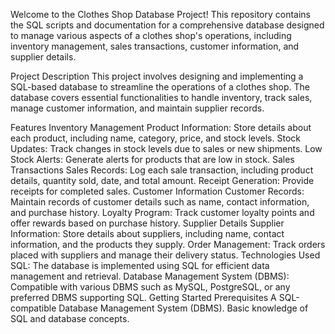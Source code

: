Welcome to the Clothes Shop Database Project! This repository contains the SQL scripts and documentation for a comprehensive database designed to manage various aspects of a clothes shop's operations, including inventory management, sales transactions, customer information, and supplier details.

Project Description
This project involves designing and implementing a SQL-based database to streamline the operations of a clothes shop. The database covers essential functionalities to handle inventory, track sales, manage customer information, and maintain supplier records.

Features
Inventory Management
Product Information: Store details about each product, including name, category, price, and stock levels.
Stock Updates: Track changes in stock levels due to sales or new shipments.
Low Stock Alerts: Generate alerts for products that are low in stock.
Sales Transactions
Sales Records: Log each sale transaction, including product details, quantity sold, date, and total amount.
Receipt Generation: Provide receipts for completed sales.
Customer Information
Customer Records: Maintain records of customer details such as name, contact information, and purchase history.
Loyalty Program: Track customer loyalty points and offer rewards based on purchase history.
Supplier Details
Supplier Information: Store details about suppliers, including name, contact information, and the products they supply.
Order Management: Track orders placed with suppliers and manage their delivery status.
Technologies Used
SQL: The database is implemented using SQL for efficient data management and retrieval.
Database Management System (DBMS): Compatible with various DBMS such as MySQL, PostgreSQL, or any preferred DBMS supporting SQL.
Getting Started
Prerequisites
A SQL-compatible Database Management System (DBMS).
Basic knowledge of SQL and database concepts.
